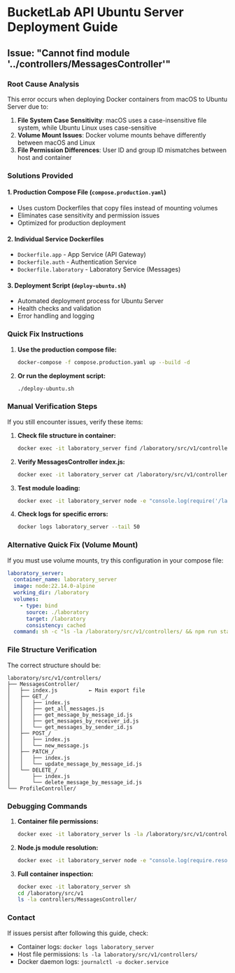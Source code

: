 # BucketLab API Ubuntu Server Deployment Guide

## Issue: "Cannot find module '../controllers/MessagesController'"

### Root Cause Analysis
This error occurs when deploying Docker containers from macOS to Ubuntu Server due to:

1. **File System Case Sensitivity**: macOS uses a case-insensitive file system, while Ubuntu Linux uses case-sensitive
2. **Volume Mount Issues**: Docker volume mounts behave differently between macOS and Linux
3. **File Permission Differences**: User ID and group ID mismatches between host and container

### Solutions Provided

#### 1. Production Compose File (`compose.production.yaml`)
- Uses custom Dockerfiles that copy files instead of mounting volumes
- Eliminates case sensitivity and permission issues
- Optimized for production deployment

#### 2. Individual Service Dockerfiles
- `Dockerfile.app` - App Service (API Gateway)
- `Dockerfile.auth` - Authentication Service  
- `Dockerfile.laboratory` - Laboratory Service (Messages)

#### 3. Deployment Script (`deploy-ubuntu.sh`)
- Automated deployment process for Ubuntu Server
- Health checks and validation
- Error handling and logging

### Quick Fix Instructions

1. **Use the production compose file:**
   ```bash
   docker-compose -f compose.production.yaml up --build -d
   ```

2. **Or run the deployment script:**
   ```bash
   ./deploy-ubuntu.sh
   ```

### Manual Verification Steps

If you still encounter issues, verify these items:

1. **Check file structure in container:**
   ```bash
   docker exec -it laboratory_server find /laboratory/src/v1/controllers -name "*.js"
   ```

2. **Verify MessagesController index.js:**
   ```bash
   docker exec -it laboratory_server cat /laboratory/src/v1/controllers/MessagesController/index.js
   ```

3. **Test module loading:**
   ```bash
   docker exec -it laboratory_server node -e "console.log(require('/laboratory/src/v1/controllers/MessagesController'))"
   ```

4. **Check logs for specific errors:**
   ```bash
   docker logs laboratory_server --tail 50
   ```

### Alternative Quick Fix (Volume Mount)

If you must use volume mounts, try this configuration in your compose file:

```yaml
laboratory_server:
  container_name: laboratory_server
  image: node:22.14.0-alpine
  working_dir: /laboratory
  volumes:
    - type: bind
      source: ./laboratory
      target: /laboratory
      consistency: cached
  command: sh -c "ls -la /laboratory/src/v1/controllers/ && npm run start:prod"
```

### File Structure Verification

The correct structure should be:
```
laboratory/src/v1/controllers/
├── MessagesController/
│   ├── index.js          ← Main export file
│   ├── GET_/
│   │   ├── index.js
│   │   ├── get_all_messages.js
│   │   ├── get_message_by_message_id.js
│   │   ├── get_messages_by_receiver_id.js
│   │   └── get_messages_by_sender_id.js
│   ├── POST_/
│   │   ├── index.js
│   │   └── new_message.js
│   ├── PATCH_/
│   │   ├── index.js
│   │   └── update_message_by_message_id.js
│   └── DELETE_/
│       ├── index.js
│       └── delete_message_by_message_id.js
└── ProfileController/
```

### Debugging Commands

1. **Container file permissions:**
   ```bash
   docker exec -it laboratory_server ls -la /laboratory/src/v1/controllers/
   ```

2. **Node.js module resolution:**
   ```bash
   docker exec -it laboratory_server node -e "console.log(require.resolve('../controllers/MessagesController'))" 
   ```

3. **Full container inspection:**
   ```bash
   docker exec -it laboratory_server sh
   cd /laboratory/src/v1
   ls -la controllers/MessagesController/
   ```

### Contact
If issues persist after following this guide, check:
- Container logs: `docker logs laboratory_server`
- Host file permissions: `ls -la laboratory/src/v1/controllers/`
- Docker daemon logs: `journalctl -u docker.service`
